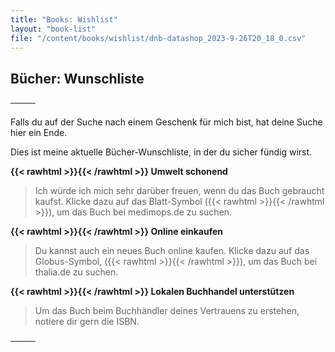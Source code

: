 ```yaml
---
title: "Books: Wishlist"
layout: "book-list"
file: "/content/books/wishlist/dnb-datashop_2023-9-26T20_18_0.csv"
---
```

## Bücher: Wunschliste

────

Falls du auf der Suche nach einem Geschenk für mich bist, hat deine Suche hier 
ein Ende.

Dies ist meine aktuelle Bücher-Wunschliste, in der du sicher fündig wirst.

**{{< rawhtml >}}<i class="fas fa-leaf"></i>{{< /rawhtml >}} Umwelt schonend**

> Ich würde ich mich sehr darüber freuen, wenn du das Buch gebraucht kaufst.
> Klicke dazu auf das Blatt-Symbol ({{< rawhtml >}}<i class="fas fa-leaf"></i>{{< /rawhtml >}}), 
> um das Buch bei medimops.de zu suchen. 

**{{< rawhtml >}}<i class="fas fa-globe"></i>{{< /rawhtml >}} Online einkaufen**

> Du kannst auch ein neues Buch online kaufen. Klicke dazu auf das Globus-Symbol, 
> ({{< rawhtml >}}<i class="fas fa-globe"></i>{{< /rawhtml >}}), um das Buch bei 
> thalia.de zu suchen.

**{{< rawhtml >}}<i class="fas fa-map-marker-alt"></i>{{< /rawhtml >}} Lokalen Buchhandel unterstützen**

> Um das Buch beim Buchhändler deines Vertrauens zu erstehen, notiere dir gern
> die ISBN.

────